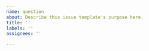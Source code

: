 ```yaml
---
name: question
about: Describe this issue template's purpose here.
title: ''
labels: ''
assignees: ''

---
```



